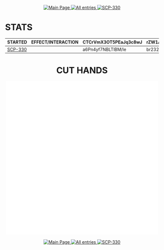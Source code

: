 <p align=center>
    <a href="../../../index">
        <img src="https://img.shields.io/badge/GO_TO-MAIN_PAGE-ffffff?style=for-the-badge&labelColor=000000&color=ffffff" title="Main Page"/>
    </a>
    <a href="../../tree">
        <img src="https://img.shields.io/badge/GO_TO-ALL_ENTRIES-ffffff?style=for-the-badge&labelColor=000000&color=ffffff" title="All entries">
    </a>
    <a href="../scp/safe/330">
        <img src="https://img.shields.io/badge/GO_TO-SCP--330-ffffff?style=for-the-badge&labelColor=000000&color=ffffff" title="SCP-330">
    </a>
</p>

# STATS

| STARTED | EFFECT/INTERACTION | CTCrVmX3OT5PEaJq3c8wJ | rZW1Ap1IOua3j | LHZDDVoVQiRxjOZO9k | 
| - | - | - | - | - |
| <a href="../scp/safe/330">SCP-330</a> |  | a6Pn4yf7NBLTlBM/le | br232qfhRt | l0eCbzssaiGzWi |

<h1 align="center">CUT HANDS</h1>
<p align="center">
    <img src="../../assets/images/events/eventCutHands.png" title="cut hands" width="500">
</p>

<p align=center>
    <a href="../../../index">
        <img src="https://img.shields.io/badge/GO_TO-MAIN_PAGE-ffffff?style=for-the-badge&labelColor=000000&color=ffffff" title="Main Page"/>
    </a>
    <a href="../../tree">
        <img src="https://img.shields.io/badge/GO_TO-ALL_ENTRIES-ffffff?style=for-the-badge&labelColor=000000&color=ffffff" title="All entries">
    </a>
    <a href="../scp/safe/330">
        <img src="https://img.shields.io/badge/GO_TO-SCP--330-ffffff?style=for-the-badge&labelColor=000000&color=ffffff" title="SCP-330">
    </a>
</p>